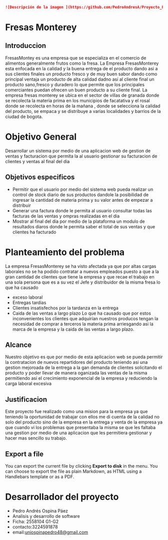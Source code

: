 ```Markdown
![Descripción de la imagen ](https://github.com/PedroAndresA/Proyecto_FresasMR/blob/main/logo%20fmr.jpg)
```



# Fresas Monterey

## Introduccion
FresasMontey es una empresa que se especializa en el comercio de alimentos generalmente frutos como la fresa.
La Empresa FresasMonterey esta enfocada en la calidad y la buena entrega de el producto dando asi a sus clientes finales un producto fresco y de muy buen sabor dando como principal ventaja un producto de alta calidad dadno así al cliente final un producto sano,fresco y duradero lo que permite que los principales comerciantes puedan ofrecen un buen producto a su cliente final.
La empresa fresas monterey se ubica en el sector de villas de granada donde se recolecta la materia prima en los municipios de facatativa y el rosal donde se recolecta en horas de la mañana , donde se selecciona la calidad del producto, se empaca y se distribuye a varias localidades y barrios de la ciudad de bogota.


# Objetivo General
Desarrollar un sistema por medio de una aplicacion web de gestion de ventas y facturacion  que permita la al usuario gestionar su facturacion de clientes y ventas al final del dia


## Objetivos especificos

- Permitir que el usuario por medio del sistema web pueda realizar un control de stock diario de sus productos dandole la posibilidad de ingresar la cantidad  de materia prima y su valor antes de empezar a distribuir
- Generar una factura donde le permita al usuario consultar todas las facturas de las ventas y ompras realizadas en el dia
- Mostrar al final del dia por medio de la plataforma un modulo de resultados diaros donde le permita saber el total de sus ventas y que clientes ha facturado



# Planteamiento del problema

La empresa FresasMonterey se ha visto afectada ya que por altas cargas laborales no se ha podido contratar a nuevos empleados puesto a que a la gran cantidad de clientes que tiene la empresa y que recae el trabajo en una sola persona que es a su vez el Jefe  y distribuidor de la misma fresa lo que ha causado 

- exceso laboral
- Entregas tardias
- Clientes insatisfechos por la tardanza en la entrega
- Caida de las ventas a largo plazo
Lo que ha causado que por estos inconvenientes los clientes que adquirían nuestros producos tengan la necesidad de comprar a terceros la materia prima arriesgando asi la marca de la empresa y la caida de las ventas a largo plazo.

## Alcance 

Nuestro objetivo es que por medio de esta aplicacion web se pueda permitir la contratacion de nuevos repartidores del producto teniendo asi una gestion mejoroada de la entrega a la gan demanda de clientes solicitando el producto y poder llevar de manera oganizada las ventas de la misma permitiendo asi el crecimiento exponencial de la empresa y reduciendo la carga laboral excesiva

## Justificacion

Este proyecto fue realizado como una mision para la empresa ya que teniendo la oportunidad de trabajar con ellos me di cuenta de la calidad no solo del producto sino de la empresa en la entrega y venta de la empresa ya que cuando vi los problemas que presentaba la misma se que les faltaba una gestion por medio de una aplicacion que les permitiera gestionar y hacer mas sencillo su trabajo.

## Export a file

You can export the current file by clicking **Export to disk** in the menu. You can choose to export the file as plain Markdown, as HTML using a Handlebars template or as a PDF.


# Desarrollador del proyecto
- Pedro Andrés Ospina Páez
- Analisis y desarrollo de software
- Ficha: 2558104 G1-G2
- contacto:3224591878
- email:uniospinapedro48@gmail.com

